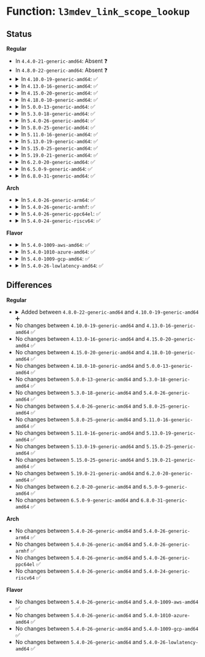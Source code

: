 # Function: <code>l3mdev_link_scope_lookup</code>

## Status
<b>Regular</b>
<ul>
<li>
In <code>4.4.0-21-generic-amd64</code>: Absent ❓
</li>
<li>
In <code>4.8.0-22-generic-amd64</code>: Absent ❓
</li>
<li>
<details>
<summary>In <code>4.10.0-19-generic-amd64</code>: ✅</summary>

```c
struct dst_entry * l3mdev_link_scope_lookup(struct net * net, struct flowi6 * fl6)
```

```json
{
  "name": "l3mdev_link_scope_lookup",
  "collision_type": "Unique Global",
  "inline_type": "No",
  "funcs": [
    {
      "addr": 18446744071588019392,
      "name": "l3mdev_link_scope_lookup",
      "external": true,
      "loc": "net/l3mdev/l3mdev.c:109",
      "file": "net/l3mdev/l3mdev.c",
      "inline": "seen, unknown",
      "caller_inline": [],
      "caller_func": [
        "net/ipv6/route.c:ip6_route_output_flags"
      ]
    }
  ],
  "symbols": [
    {
      "addr": 18446744071588019392,
      "name": "l3mdev_link_scope_lookup",
      "section": ".text",
      "bind": "STB_GLOBAL",
      "size": 109
    }
  ]
}
```
</details>
</li>
<li>
<details>
<summary>In <code>4.13.0-16-generic-amd64</code>: ✅</summary>

```c
struct dst_entry * l3mdev_link_scope_lookup(struct net * net, struct flowi6 * fl6)
```

```json
{
  "name": "l3mdev_link_scope_lookup",
  "collision_type": "Unique Global",
  "inline_type": "No",
  "funcs": [
    {
      "addr": 18446744071588177456,
      "name": "l3mdev_link_scope_lookup",
      "external": true,
      "loc": "net/l3mdev/l3mdev.c:109",
      "file": "net/l3mdev/l3mdev.c",
      "inline": "seen, unknown",
      "caller_inline": [],
      "caller_func": [
        "net/ipv6/route.c:ip6_route_output_flags"
      ]
    }
  ],
  "symbols": [
    {
      "addr": 18446744071588177456,
      "name": "l3mdev_link_scope_lookup",
      "section": ".text",
      "bind": "STB_GLOBAL",
      "size": 109
    }
  ]
}
```
</details>
</li>
<li>
<details>
<summary>In <code>4.15.0-20-generic-amd64</code>: ✅</summary>

```c
struct dst_entry * l3mdev_link_scope_lookup(struct net * net, struct flowi6 * fl6)
```

```json
{
  "name": "l3mdev_link_scope_lookup",
  "collision_type": "Unique Global",
  "inline_type": "No",
  "funcs": [
    {
      "addr": 18446744071588723408,
      "name": "l3mdev_link_scope_lookup",
      "external": true,
      "loc": "net/l3mdev/l3mdev.c:109",
      "file": "net/l3mdev/l3mdev.c",
      "inline": "seen, unknown",
      "caller_inline": [],
      "caller_func": [
        "net/ipv6/route.c:ip6_route_output_flags"
      ]
    }
  ],
  "symbols": [
    {
      "addr": 18446744071588723408,
      "name": "l3mdev_link_scope_lookup",
      "section": ".text",
      "bind": "STB_GLOBAL",
      "size": 112
    }
  ]
}
```
</details>
</li>
<li>
<details>
<summary>In <code>4.18.0-10-generic-amd64</code>: ✅</summary>

```c
struct dst_entry * l3mdev_link_scope_lookup(struct net * net, struct flowi6 * fl6)
```

```json
{
  "name": "l3mdev_link_scope_lookup",
  "collision_type": "Unique Global",
  "inline_type": "No",
  "funcs": [
    {
      "addr": 18446744071589090656,
      "name": "l3mdev_link_scope_lookup",
      "external": true,
      "loc": "net/l3mdev/l3mdev.c:109",
      "file": "net/l3mdev/l3mdev.c",
      "inline": "seen, unknown",
      "caller_inline": [],
      "caller_func": [
        "net/ipv6/route.c:ip6_route_output_flags"
      ]
    }
  ],
  "symbols": [
    {
      "addr": 18446744071589090656,
      "name": "l3mdev_link_scope_lookup",
      "section": ".text",
      "bind": "STB_GLOBAL",
      "size": 112
    }
  ]
}
```
</details>
</li>
<li>
<details>
<summary>In <code>5.0.0-13-generic-amd64</code>: ✅</summary>

```c
struct dst_entry * l3mdev_link_scope_lookup(struct net * net, struct flowi6 * fl6)
```

```json
{
  "name": "l3mdev_link_scope_lookup",
  "collision_type": "Unique Global",
  "inline_type": "No",
  "funcs": [
    {
      "addr": 18446744071589317584,
      "name": "l3mdev_link_scope_lookup",
      "external": true,
      "loc": "net/l3mdev/l3mdev.c:127",
      "file": "net/l3mdev/l3mdev.c",
      "inline": "seen, unknown",
      "caller_inline": [],
      "caller_func": [
        "net/ipv6/route.c:ip6_route_output_flags"
      ]
    }
  ],
  "symbols": [
    {
      "addr": 18446744071589317584,
      "name": "l3mdev_link_scope_lookup",
      "section": ".text",
      "bind": "STB_GLOBAL",
      "size": 112
    }
  ]
}
```
</details>
</li>
<li>
<details>
<summary>In <code>5.3.0-18-generic-amd64</code>: ✅</summary>

```c
struct dst_entry * l3mdev_link_scope_lookup(struct net * net, struct flowi6 * fl6)
```

```json
{
  "name": "l3mdev_link_scope_lookup",
  "collision_type": "Unique Global",
  "inline_type": "No",
  "funcs": [
    {
      "addr": 18446744071589772880,
      "name": "l3mdev_link_scope_lookup",
      "external": true,
      "loc": "net/l3mdev/l3mdev.c:125",
      "file": "net/l3mdev/l3mdev.c",
      "inline": "seen, unknown",
      "caller_inline": [],
      "caller_func": [
        "net/ipv6/route.c:ip6_route_output_flags_noref"
      ]
    }
  ],
  "symbols": [
    {
      "addr": 18446744071589772880,
      "name": "l3mdev_link_scope_lookup",
      "section": ".text",
      "bind": "STB_GLOBAL",
      "size": 108
    }
  ]
}
```
</details>
</li>
<li>
<details>
<summary>In <code>5.4.0-26-generic-amd64</code>: ✅</summary>

```c
struct dst_entry * l3mdev_link_scope_lookup(struct net * net, struct flowi6 * fl6)
```

```json
{
  "name": "l3mdev_link_scope_lookup",
  "collision_type": "Unique Global",
  "inline_type": "No",
  "funcs": [
    {
      "addr": 18446744071589996560,
      "name": "l3mdev_link_scope_lookup",
      "external": true,
      "loc": "net/l3mdev/l3mdev.c:125",
      "file": "net/l3mdev/l3mdev.c",
      "inline": "seen, unknown",
      "caller_inline": [],
      "caller_func": [
        "net/ipv6/route.c:ip6_route_output_flags_noref"
      ]
    }
  ],
  "symbols": [
    {
      "addr": 18446744071589996560,
      "name": "l3mdev_link_scope_lookup",
      "section": ".text",
      "bind": "STB_GLOBAL",
      "size": 108
    }
  ]
}
```
</details>
</li>
<li>
<details>
<summary>In <code>5.8.0-25-generic-amd64</code>: ✅</summary>

```c
struct dst_entry * l3mdev_link_scope_lookup(struct net * net, struct flowi6 * fl6)
```

```json
{
  "name": "l3mdev_link_scope_lookup",
  "collision_type": "Unique Global",
  "inline_type": "No",
  "funcs": [
    {
      "addr": 18446744071591027184,
      "name": "l3mdev_link_scope_lookup",
      "external": true,
      "loc": "net/l3mdev/l3mdev.c:125",
      "file": "net/l3mdev/l3mdev.c",
      "inline": "seen, unknown",
      "caller_inline": [],
      "caller_func": [
        "net/ipv6/route.c:ip6_route_output_flags_noref"
      ]
    }
  ],
  "symbols": [
    {
      "addr": 18446744071591027184,
      "name": "l3mdev_link_scope_lookup",
      "section": ".text",
      "bind": "STB_GLOBAL",
      "size": 112
    }
  ]
}
```
</details>
</li>
<li>
<details>
<summary>In <code>5.11.0-16-generic-amd64</code>: ✅</summary>

```c
struct dst_entry * l3mdev_link_scope_lookup(struct net * net, struct flowi6 * fl6)
```

```json
{
  "name": "l3mdev_link_scope_lookup",
  "collision_type": "Unique Global",
  "inline_type": "No",
  "funcs": [
    {
      "addr": 18446744071591090880,
      "name": "l3mdev_link_scope_lookup",
      "external": true,
      "loc": "net/l3mdev/l3mdev.c:218",
      "file": "net/l3mdev/l3mdev.c",
      "inline": "seen, unknown",
      "caller_inline": [],
      "caller_func": [
        "net/ipv6/route.c:ip6_route_output_flags_noref"
      ]
    }
  ],
  "symbols": [
    {
      "addr": 18446744071591090880,
      "name": "l3mdev_link_scope_lookup",
      "section": ".text",
      "bind": "STB_GLOBAL",
      "size": 112
    }
  ]
}
```
</details>
</li>
<li>
<details>
<summary>In <code>5.13.0-19-generic-amd64</code>: ✅</summary>

```c
struct dst_entry * l3mdev_link_scope_lookup(struct net * net, struct flowi6 * fl6)
```

```json
{
  "name": "l3mdev_link_scope_lookup",
  "collision_type": "Unique Global",
  "inline_type": "No",
  "funcs": [
    {
      "addr": 18446744071591021600,
      "name": "l3mdev_link_scope_lookup",
      "external": true,
      "loc": "net/l3mdev/l3mdev.c:218",
      "file": "net/l3mdev/l3mdev.c",
      "inline": "seen, unknown",
      "caller_inline": [],
      "caller_func": [
        "net/ipv6/route.c:ip6_route_output_flags_noref"
      ]
    }
  ],
  "symbols": [
    {
      "addr": 18446744071591021600,
      "name": "l3mdev_link_scope_lookup",
      "section": ".text",
      "bind": "STB_GLOBAL",
      "size": 112
    }
  ]
}
```
</details>
</li>
<li>
<details>
<summary>In <code>5.15.0-25-generic-amd64</code>: ✅</summary>

```c
struct dst_entry * l3mdev_link_scope_lookup(struct net * net, struct flowi6 * fl6)
```

```json
{
  "name": "l3mdev_link_scope_lookup",
  "collision_type": "Unique Global",
  "inline_type": "No",
  "funcs": [
    {
      "addr": 18446744071591862592,
      "name": "l3mdev_link_scope_lookup",
      "external": true,
      "loc": "net/l3mdev/l3mdev.c:218",
      "file": "net/l3mdev/l3mdev.c",
      "inline": "seen, unknown",
      "caller_inline": [],
      "caller_func": [
        "net/ipv6/route.c:ip6_route_output_flags_noref"
      ]
    }
  ],
  "symbols": [
    {
      "addr": 18446744071591862592,
      "name": "l3mdev_link_scope_lookup",
      "section": ".text",
      "bind": "STB_GLOBAL",
      "size": 112
    }
  ]
}
```
</details>
</li>
<li>
<details>
<summary>In <code>5.19.0-21-generic-amd64</code>: ✅</summary>

```c
struct dst_entry * l3mdev_link_scope_lookup(struct net * net, struct flowi6 * fl6)
```

```json
{
  "name": "l3mdev_link_scope_lookup",
  "collision_type": "Unique Global",
  "inline_type": "No",
  "funcs": [
    {
      "addr": 18446744071593580896,
      "name": "l3mdev_link_scope_lookup",
      "external": true,
      "loc": "net/l3mdev/l3mdev.c:218",
      "file": "net/l3mdev/l3mdev.c",
      "inline": "seen, unknown",
      "caller_inline": [],
      "caller_func": [
        "net/ipv6/route.c:ip6_route_output_flags_noref"
      ]
    }
  ],
  "symbols": [
    {
      "addr": 18446744071593580896,
      "name": "l3mdev_link_scope_lookup",
      "section": ".text",
      "bind": "STB_GLOBAL",
      "size": 129
    }
  ]
}
```
</details>
</li>
<li>
<details>
<summary>In <code>6.2.0-20-generic-amd64</code>: ✅</summary>

```c
struct dst_entry * l3mdev_link_scope_lookup(struct net * net, struct flowi6 * fl6)
```

```json
{
  "name": "l3mdev_link_scope_lookup",
  "collision_type": "Unique Global",
  "inline_type": "No",
  "funcs": [
    {
      "addr": 18446744071595506800,
      "name": "l3mdev_link_scope_lookup",
      "external": true,
      "loc": "net/l3mdev/l3mdev.c:218",
      "file": "net/l3mdev/l3mdev.c",
      "inline": "seen, unknown",
      "caller_inline": [],
      "caller_func": [
        "net/ipv6/route.c:ip6_route_output_flags_noref"
      ]
    }
  ],
  "symbols": [
    {
      "addr": 18446744071595506800,
      "name": "l3mdev_link_scope_lookup",
      "section": ".text",
      "bind": "STB_GLOBAL",
      "size": 129
    }
  ]
}
```
</details>
</li>
<li>
<details>
<summary>In <code>6.5.0-9-generic-amd64</code>: ✅</summary>

```c
struct dst_entry * l3mdev_link_scope_lookup(struct net * net, struct flowi6 * fl6)
```

```json
{
  "name": "l3mdev_link_scope_lookup",
  "collision_type": "Unique Global",
  "inline_type": "No",
  "funcs": [
    {
      "addr": 18446744071596015504,
      "name": "l3mdev_link_scope_lookup",
      "external": true,
      "loc": "net/l3mdev/l3mdev.c:218",
      "file": "net/l3mdev/l3mdev.c",
      "inline": "seen, unknown",
      "caller_inline": [],
      "caller_func": [
        "net/ipv6/route.c:ip6_route_output_flags"
      ]
    }
  ],
  "symbols": [
    {
      "addr": 18446744071596015504,
      "name": "l3mdev_link_scope_lookup",
      "section": ".text",
      "bind": "STB_GLOBAL",
      "size": 129
    }
  ]
}
```
</details>
</li>
<li>
<details>
<summary>In <code>6.8.0-31-generic-amd64</code>: ✅</summary>

```c
struct dst_entry * l3mdev_link_scope_lookup(struct net * net, struct flowi6 * fl6)
```

```json
{
  "name": "l3mdev_link_scope_lookup",
  "collision_type": "Unique Global",
  "inline_type": "No",
  "funcs": [
    {
      "addr": 18446744071596879552,
      "name": "l3mdev_link_scope_lookup",
      "external": true,
      "loc": "net/l3mdev/l3mdev.c:218",
      "file": "net/l3mdev/l3mdev.c",
      "inline": "seen, unknown",
      "caller_inline": [],
      "caller_func": [
        "net/ipv6/route.c:ip6_route_output_flags"
      ]
    }
  ],
  "symbols": [
    {
      "addr": 18446744071596879552,
      "name": "l3mdev_link_scope_lookup",
      "section": ".text",
      "bind": "STB_GLOBAL",
      "size": 121
    }
  ]
}
```
</details>
</li>
</ul>
<b>Arch</b>
<ul>
<li>
<details>
<summary>In <code>5.4.0-26-generic-arm64</code>: ✅</summary>

```c
struct dst_entry * l3mdev_link_scope_lookup(struct net * net, struct flowi6 * fl6)
```

```json
{
  "name": "l3mdev_link_scope_lookup",
  "collision_type": "Unique Global",
  "inline_type": "No",
  "funcs": [
    {
      "addr": 18446603336503738920,
      "name": "l3mdev_link_scope_lookup",
      "external": true,
      "loc": "net/l3mdev/l3mdev.c:125",
      "file": "net/l3mdev/l3mdev.c",
      "inline": "seen, unknown",
      "caller_inline": [],
      "caller_func": [
        "net/ipv6/route.c:ip6_route_output_flags_noref"
      ]
    }
  ],
  "symbols": [
    {
      "addr": 18446603336503738920,
      "name": "l3mdev_link_scope_lookup",
      "section": ".text",
      "bind": "STB_GLOBAL",
      "size": 136
    }
  ]
}
```
</details>
</li>
<li>
<details>
<summary>In <code>5.4.0-26-generic-armhf</code>: ✅</summary>

```c
struct dst_entry * l3mdev_link_scope_lookup(struct net * net, struct flowi6 * fl6)
```

```json
{
  "name": "l3mdev_link_scope_lookup",
  "collision_type": "Unique Global",
  "inline_type": "No",
  "funcs": [
    {
      "addr": 3236367912,
      "name": "l3mdev_link_scope_lookup",
      "external": true,
      "loc": "net/l3mdev/l3mdev.c:125",
      "file": "net/l3mdev/l3mdev.c",
      "inline": "seen, unknown",
      "caller_inline": [],
      "caller_func": [
        "net/ipv6/route.c:ip6_route_output_flags_noref"
      ]
    }
  ],
  "symbols": [
    {
      "addr": 3236367912,
      "name": "l3mdev_link_scope_lookup",
      "section": ".text",
      "bind": "STB_GLOBAL",
      "size": 128
    }
  ]
}
```
</details>
</li>
<li>
<details>
<summary>In <code>5.4.0-26-generic-ppc64el</code>: ✅</summary>

```c
struct dst_entry * l3mdev_link_scope_lookup(struct net * net, struct flowi6 * fl6)
```

```json
{
  "name": "l3mdev_link_scope_lookup",
  "collision_type": "Unique Global",
  "inline_type": "No",
  "funcs": [
    {
      "addr": 13835058055297578816,
      "name": "l3mdev_link_scope_lookup",
      "external": true,
      "loc": "net/l3mdev/l3mdev.c:125",
      "file": "net/l3mdev/l3mdev.c",
      "inline": "seen, unknown",
      "caller_inline": [],
      "caller_func": [
        "net/ipv6/route.c:ip6_route_output_flags_noref"
      ]
    }
  ],
  "symbols": [
    {
      "addr": 13835058055297578816,
      "name": "l3mdev_link_scope_lookup",
      "section": ".text",
      "bind": "STB_GLOBAL",
      "size": 200
    }
  ]
}
```
</details>
</li>
<li>
<details>
<summary>In <code>5.4.0-24-generic-riscv64</code>: ✅</summary>

```c
struct dst_entry * l3mdev_link_scope_lookup(struct net * net, struct flowi6 * fl6)
```

```json
{
  "name": "l3mdev_link_scope_lookup",
  "collision_type": "Unique Global",
  "inline_type": "No",
  "funcs": [
    {
      "addr": 18446743936279659028,
      "name": "l3mdev_link_scope_lookup",
      "external": true,
      "loc": "net/l3mdev/l3mdev.c:125",
      "file": "net/l3mdev/l3mdev.c",
      "inline": "seen, unknown",
      "caller_inline": [],
      "caller_func": [
        "net/ipv6/route.c:ip6_route_output_flags_noref"
      ]
    }
  ],
  "symbols": [
    {
      "addr": 18446743936279659028,
      "name": "l3mdev_link_scope_lookup",
      "section": ".text",
      "bind": "STB_GLOBAL",
      "size": 122
    }
  ]
}
```
</details>
</li>
</ul>
<b>Flavor</b>
<ul>
<li>
<details>
<summary>In <code>5.4.0-1009-aws-amd64</code>: ✅</summary>

```c
struct dst_entry * l3mdev_link_scope_lookup(struct net * net, struct flowi6 * fl6)
```

```json
{
  "name": "l3mdev_link_scope_lookup",
  "collision_type": "Unique Global",
  "inline_type": "No",
  "funcs": [
    {
      "addr": 18446744071589600160,
      "name": "l3mdev_link_scope_lookup",
      "external": true,
      "loc": "net/l3mdev/l3mdev.c:125",
      "file": "net/l3mdev/l3mdev.c",
      "inline": "seen, unknown",
      "caller_inline": [],
      "caller_func": [
        "net/ipv6/route.c:ip6_route_output_flags_noref"
      ]
    }
  ],
  "symbols": [
    {
      "addr": 18446744071589600160,
      "name": "l3mdev_link_scope_lookup",
      "section": ".text",
      "bind": "STB_GLOBAL",
      "size": 108
    }
  ]
}
```
</details>
</li>
<li>
<details>
<summary>In <code>5.4.0-1010-azure-amd64</code>: ✅</summary>

```c
struct dst_entry * l3mdev_link_scope_lookup(struct net * net, struct flowi6 * fl6)
```

```json
{
  "name": "l3mdev_link_scope_lookup",
  "collision_type": "Unique Global",
  "inline_type": "No",
  "funcs": [
    {
      "addr": 18446744071589324688,
      "name": "l3mdev_link_scope_lookup",
      "external": true,
      "loc": "net/l3mdev/l3mdev.c:125",
      "file": "net/l3mdev/l3mdev.c",
      "inline": "seen, unknown",
      "caller_inline": [],
      "caller_func": [
        "net/ipv6/route.c:ip6_route_output_flags_noref"
      ]
    }
  ],
  "symbols": [
    {
      "addr": 18446744071589324688,
      "name": "l3mdev_link_scope_lookup",
      "section": ".text",
      "bind": "STB_GLOBAL",
      "size": 108
    }
  ]
}
```
</details>
</li>
<li>
<details>
<summary>In <code>5.4.0-1009-gcp-amd64</code>: ✅</summary>

```c
struct dst_entry * l3mdev_link_scope_lookup(struct net * net, struct flowi6 * fl6)
```

```json
{
  "name": "l3mdev_link_scope_lookup",
  "collision_type": "Unique Global",
  "inline_type": "No",
  "funcs": [
    {
      "addr": 18446744071590042192,
      "name": "l3mdev_link_scope_lookup",
      "external": true,
      "loc": "net/l3mdev/l3mdev.c:125",
      "file": "net/l3mdev/l3mdev.c",
      "inline": "seen, unknown",
      "caller_inline": [],
      "caller_func": [
        "net/ipv6/route.c:ip6_route_output_flags_noref"
      ]
    }
  ],
  "symbols": [
    {
      "addr": 18446744071590042192,
      "name": "l3mdev_link_scope_lookup",
      "section": ".text",
      "bind": "STB_GLOBAL",
      "size": 108
    }
  ]
}
```
</details>
</li>
<li>
<details>
<summary>In <code>5.4.0-26-lowlatency-amd64</code>: ✅</summary>

```c
struct dst_entry * l3mdev_link_scope_lookup(struct net * net, struct flowi6 * fl6)
```

```json
{
  "name": "l3mdev_link_scope_lookup",
  "collision_type": "Unique Global",
  "inline_type": "No",
  "funcs": [
    {
      "addr": 18446744071590092224,
      "name": "l3mdev_link_scope_lookup",
      "external": true,
      "loc": "net/l3mdev/l3mdev.c:125",
      "file": "net/l3mdev/l3mdev.c",
      "inline": "seen, unknown",
      "caller_inline": [],
      "caller_func": [
        "net/ipv6/route.c:ip6_route_output_flags_noref"
      ]
    }
  ],
  "symbols": [
    {
      "addr": 18446744071590092224,
      "name": "l3mdev_link_scope_lookup",
      "section": ".text",
      "bind": "STB_GLOBAL",
      "size": 108
    }
  ]
}
```
</details>
</li>
</ul>

## Differences
<b>Regular</b>
<ul>
<li>
<details>
<summary>Added between <code>4.8.0-22-generic-amd64</code> and <code>4.10.0-19-generic-amd64</code> ➕</summary>

```c
struct dst_entry * l3mdev_link_scope_lookup(struct net * net, struct flowi6 * fl6)
```
</details>
</li>
<li>
No changes between <code>4.10.0-19-generic-amd64</code> and <code>4.13.0-16-generic-amd64</code> ✅
</li>
<li>
No changes between <code>4.13.0-16-generic-amd64</code> and <code>4.15.0-20-generic-amd64</code> ✅
</li>
<li>
No changes between <code>4.15.0-20-generic-amd64</code> and <code>4.18.0-10-generic-amd64</code> ✅
</li>
<li>
No changes between <code>4.18.0-10-generic-amd64</code> and <code>5.0.0-13-generic-amd64</code> ✅
</li>
<li>
No changes between <code>5.0.0-13-generic-amd64</code> and <code>5.3.0-18-generic-amd64</code> ✅
</li>
<li>
No changes between <code>5.3.0-18-generic-amd64</code> and <code>5.4.0-26-generic-amd64</code> ✅
</li>
<li>
No changes between <code>5.4.0-26-generic-amd64</code> and <code>5.8.0-25-generic-amd64</code> ✅
</li>
<li>
No changes between <code>5.8.0-25-generic-amd64</code> and <code>5.11.0-16-generic-amd64</code> ✅
</li>
<li>
No changes between <code>5.11.0-16-generic-amd64</code> and <code>5.13.0-19-generic-amd64</code> ✅
</li>
<li>
No changes between <code>5.13.0-19-generic-amd64</code> and <code>5.15.0-25-generic-amd64</code> ✅
</li>
<li>
No changes between <code>5.15.0-25-generic-amd64</code> and <code>5.19.0-21-generic-amd64</code> ✅
</li>
<li>
No changes between <code>5.19.0-21-generic-amd64</code> and <code>6.2.0-20-generic-amd64</code> ✅
</li>
<li>
No changes between <code>6.2.0-20-generic-amd64</code> and <code>6.5.0-9-generic-amd64</code> ✅
</li>
<li>
No changes between <code>6.5.0-9-generic-amd64</code> and <code>6.8.0-31-generic-amd64</code> ✅
</li>
</ul>
<b>Arch</b>
<ul>
<li>
No changes between <code>5.4.0-26-generic-amd64</code> and <code>5.4.0-26-generic-arm64</code> ✅
</li>
<li>
No changes between <code>5.4.0-26-generic-amd64</code> and <code>5.4.0-26-generic-armhf</code> ✅
</li>
<li>
No changes between <code>5.4.0-26-generic-amd64</code> and <code>5.4.0-26-generic-ppc64el</code> ✅
</li>
<li>
No changes between <code>5.4.0-26-generic-amd64</code> and <code>5.4.0-24-generic-riscv64</code> ✅
</li>
</ul>
<b>Flavor</b>
<ul>
<li>
No changes between <code>5.4.0-26-generic-amd64</code> and <code>5.4.0-1009-aws-amd64</code> ✅
</li>
<li>
No changes between <code>5.4.0-26-generic-amd64</code> and <code>5.4.0-1010-azure-amd64</code> ✅
</li>
<li>
No changes between <code>5.4.0-26-generic-amd64</code> and <code>5.4.0-1009-gcp-amd64</code> ✅
</li>
<li>
No changes between <code>5.4.0-26-generic-amd64</code> and <code>5.4.0-26-lowlatency-amd64</code> ✅
</li>
</ul>
